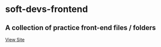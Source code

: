 # soft-devs-frontend

## A collection of practice front-end files / folders

[View Site](https://michael-lyon.github.io/soft-devs-frontend/)
